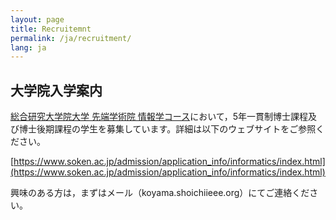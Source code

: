 ```yaml
---
layout: page
title: Recruitemnt
permalink: /ja/recruitment/
lang: ja
---
```


## 大学院入学案内

[総合研究大学院大学 先端学術院 情報学コース](https://www.nii.ac.jp/graduate/)において，5年一貫制博士課程及び博士後期課程の学生を募集しています。詳細は以下のウェブサイトをご参照ください。

[https://www.soken.ac.jp/admission/application_info/informatics/index.html](https://www.soken.ac.jp/admission/application_info/informatics/index.html)

興味のある方は，まずはメール（koyama.shoichi<i class="fas fa-at"></i>ieee.org）にてご連絡ください。
